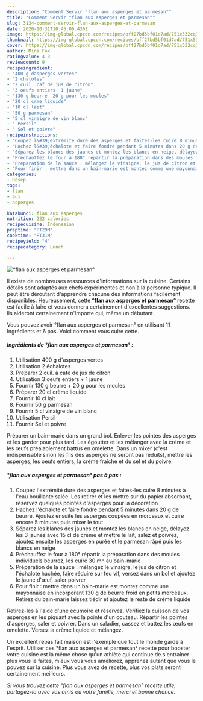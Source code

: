 ```yaml
---
description: "Comment Servir °flan aux asperges et parmesan°"
title: "Comment Servir °flan aux asperges et parmesan°"
slug: 3134-comment-servir-flan-aux-asperges-et-parmesan
date: 2020-10-31T10:45:06.436Z
image: https://img-global.cpcdn.com/recipes/bff27bd5bf01d7ad/751x532cq70/flan-aux-asperges-et-parmesan-photo-principale-de-la-recette.jpg
thumbnail: https://img-global.cpcdn.com/recipes/bff27bd5bf01d7ad/751x532cq70/flan-aux-asperges-et-parmesan-photo-principale-de-la-recette.jpg
cover: https://img-global.cpcdn.com/recipes/bff27bd5bf01d7ad/751x532cq70/flan-aux-asperges-et-parmesan-photo-principale-de-la-recette.jpg
author: Mina Fox
ratingvalue: 4.3
reviewcount: 9
recipeingredient:
- "400 g dasperges vertes"
- "2 chalotes"
- "2 cuil  caf de jus de citron"
- "3 oeufs entiers  1 jaune"
- "130 g beurre  20 g pour les moules"
- "20 cl crme liquide"
- "10 cl lait"
- "50 g parmesan"
- "5 cl vinaigre de vin blanc"
- " Persil"
- " Sel et poivre"
recipeinstructions:
- "Coupez l&#39;extrémité dure des asperges et faites-les cuire 8 minutes à l&#39;eau bouillante salée. Les retirer et les mettre sur du papier absorbant, réservez quelques pointes d&#39;asperges pour la décoration"
- "Hachez l&#39;échalote et faire fondre pendant 5 minutes dans 20 g de beurre. Ajoutez ensuite les asperges coupées en morceaux et cuire encore 5 minutes puis mixer le tout"
- "Séparez les blancs des jaunes et montez les blancs en neige, délayez les 3 jaunes avec 15 cl de crème et mettre le lait, salez et poivrez, ajoutez ensuite les asperges en purée et le parmesan râpé puis les blancs en neige"
- "Préchauffez le four à 180° répartir la préparation dans des moules individuels beurrez, les cuire 30 mn au bain-marie"
- "Préparation de la sauce : mélangez le vinaigre, le jus de citron et l&#39;échalote hachée, faire réduire sur feu vif, versez dans un bol et ajoutez le jaune d&#39;œuf, saler poivrer"
- "Pour finir : mettre dans un bain-marie est montez comme une mayonnaise en incorporant 130 g de beurre froid en petits morceaux. Retirez du bain-marie laissez tiédir et ajoutez le reste de crème liquide"
categories:
- Resep
tags:
- flan
- aux
- asperges

katakunci: flan aux asperges 
nutrition: 222 calories
recipecuisine: Indonesian
preptime: "PT29M"
cooktime: "PT31M"
recipeyield: "4"
recipecategory: Lunch

---
```



![°flan aux asperges et parmesan°](https://img-global.cpcdn.com/recipes/bff27bd5bf01d7ad/751x532cq70/flan-aux-asperges-et-parmesan-photo-principale-de-la-recette.jpg)

Il existe de nombreuses ressources d'informations sur la cuisine. Certains détails sont adaptés aux chefs expérimentés et non à la personne typique. Il peut être déroutant d'apprendre chacune des informations facilement disponibles. Heureusement, cette <strong> °flan aux asperges et parmesan° </strong> recette est facile à faire et vous donnera certainement d'excellentes suggestions. Ils aideront certainement n'importe qui, même un débutant.

<!--inarticleads1-->

Vous pouvez avoir °flan aux asperges et parmesan° en utilisant 11 Ingrédients et 6 pas. Voici comment vous cuire cette.

##### Ingrédients de °flan aux asperges et parmesan° :

1. Utilisation 400 g d&#39;asperges vertes
1. Utilisation 2 échalotes
1. Préparer 2 cuil. à café de jus de citron
1. Utilisation 3 oeufs entiers + 1 jaune
1. Fournir 130 g beurre + 20 g pour les moules
1. Préparer 20 cl crème liquide
1. Fournir 10 cl lait
1. Fournir 50 g parmesan
1. Fournir 5 cl vinaigre de vin blanc
1. Utilisation  Persil
1. Fournir  Sel et poivre


Préparer un bain-marie dans un grand bol. Enlever les pointes des asperges et les garder pour plus tard. Les égoutter et les mélanger avec la crème et les œufs préalablement battus en omelette. Dans un mixer (c&#39;est indispensable sinon les fils des asperges ne seront pas réduits), mettre les asperges, les oeufs entiers, la crème fraîche et du sel et du poivre. 

<!--inarticleads2-->

##### °flan aux asperges et parmesan° pas à pas :

1. Coupez l&#39;extrémité dure des asperges et faites-les cuire 8 minutes à l&#39;eau bouillante salée. Les retirer et les mettre sur du papier absorbant, réservez quelques pointes d&#39;asperges pour la décoration
1. Hachez l&#39;échalote et faire fondre pendant 5 minutes dans 20 g de beurre. Ajoutez ensuite les asperges coupées en morceaux et cuire encore 5 minutes puis mixer le tout
1. Séparez les blancs des jaunes et montez les blancs en neige, délayez les 3 jaunes avec 15 cl de crème et mettre le lait, salez et poivrez, ajoutez ensuite les asperges en purée et le parmesan râpé puis les blancs en neige
1. Préchauffez le four à 180° répartir la préparation dans des moules individuels beurrez, les cuire 30 mn au bain-marie
1. Préparation de la sauce : mélangez le vinaigre, le jus de citron et l&#39;échalote hachée, faire réduire sur feu vif, versez dans un bol et ajoutez le jaune d&#39;œuf, saler poivrer
1. Pour finir : mettre dans un bain-marie est montez comme une mayonnaise en incorporant 130 g de beurre froid en petits morceaux. Retirez du bain-marie laissez tiédir et ajoutez le reste de crème liquide


Retirez-les à l&#39;aide d&#39;une écumoire et réservez. Vérifiez la cuisson de vos asperges en les piquant avec la pointe d&#39;un couteau. Répartir les pointes d&#39;asperges, saler et poivrer. Dans un saladier, cassez et battez les œufs en omelette. Versez la crème liquide et mélangez. 

<!--inarticleads1-->

<p>
Un excellent repas fait maison est l'exemple que tout le monde garde à l'esprit. Utiliser ces °flan aux asperges et parmesan° recette pour booster votre cuisine est la même chose qu'un athlète qui continue de s'entraîner - plus vous le faites, mieux vous vous améliorez, apprenez autant que vous le pouvez sur la cuisine. Plus vous avez de recette, plus vos plats seront certainement meilleurs.
</p>

<p>
<i>Si vous trouvez cette °flan aux asperges et parmesan° recette utile, partagez-la avec vos amis ou votre famille, merci et bonne chance.</i>
</p>

